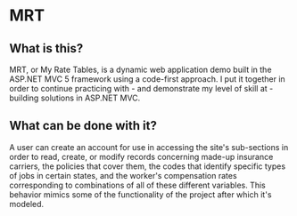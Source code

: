 # MRT
## What is this?
MRT, or My Rate Tables, is a dynamic web application demo built in the ASP.NET MVC 5 framework using a code-first approach. I put it together in order to continue practicing with - and demonstrate my level of skill at - building solutions in ASP.NET MVC.

## What can be done with it?
A user can create an account for use in accessing the site's sub-sections in order to read, create, or modify records concerning made-up insurance carriers, the policies that cover them, the codes that identify specific types of jobs in certain states, and the worker's compensation rates corresponding to combinations of all of these different variables. This behavior mimics some of the functionality of the project after which it's modeled.
